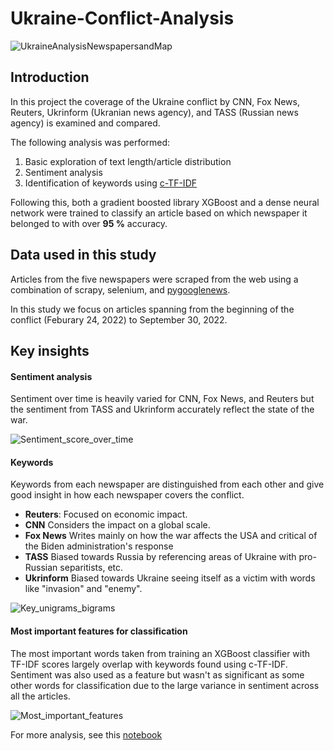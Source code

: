 # Ukraine-Conflict-Analysis

![UkraineAnalysisNewspapersandMap](https://user-images.githubusercontent.com/117476344/200758790-9dec9481-ffc5-4a56-9a80-d69cbfbae4ff.png)

## Introduction ##

In this project the coverage of the Ukraine conflict by CNN, Fox News, Reuters, Ukrinform (Ukranian news agency), and TASS (Russian news agency) is examined and compared.

The following analysis was performed:

1. Basic exploration of text length/article distribution
2. Sentiment analysis
3. Identification of keywords using [c-TF-IDF](https://github.com/MaartenGr/cTFIDF)

Following this, both a gradient boosted library XGBoost and a dense neural network were trained to classify an article based on which newspaper it belonged to with over **95 %** accuracy.

## Data used in this study ##

Articles from the five newspapers were scraped from the web using a combination of scrapy, selenium, and [pygooglenews](https://github.com/kotartemiy/pygooglenews).  

In this study we focus on articles spanning from the beginning of the conflict (Feburary 24, 2022) to September 30, 2022.

## Key insights ##

#### Sentiment analysis ####

Sentiment over time is heavily varied for CNN, Fox News, and Reuters but the sentiment from TASS and Ukrinform accurately reflect the state of the war.

![Sentiment_score_over_time](https://user-images.githubusercontent.com/117476344/200761361-996f92bd-873f-431c-965d-74c5915e761e.png)

#### Keywords ####

Keywords from each newspaper are distinguished from each other and give good insight in how each newspaper covers the conflict.

* **Reuters**: Focused on economic impact.
* **CNN** Considers the impact on a global scale.
* **Fox News** Writes mainly on how the war affects the USA and critical of the Biden administration's response
* **TASS** Biased towards Russia by referencing areas of Ukraine with pro-Russian separitists, etc.
* **Ukrinform** Biased towards Ukraine seeing itself as a victim with words like "invasion" and "enemy".

![Key_unigrams_bigrams](https://user-images.githubusercontent.com/117476344/200761916-5098c357-ec91-4914-a5a8-2bcc583c0431.png)

#### Most important features for classification ####

The most important words taken from training an XGBoost classifier with TF-IDF scores largely overlap with keywords found using c-TF-IDF.  Sentiment was also used as a feature but wasn't as significant as some other words for classification due to the large variance in sentiment across all the articles.


![Most_important_features](https://user-images.githubusercontent.com/117476344/200764268-738b487c-cf76-463f-8a69-0bdb1442567f.png)

For more analysis, see this [notebook](code/Analysis.ipynb)

